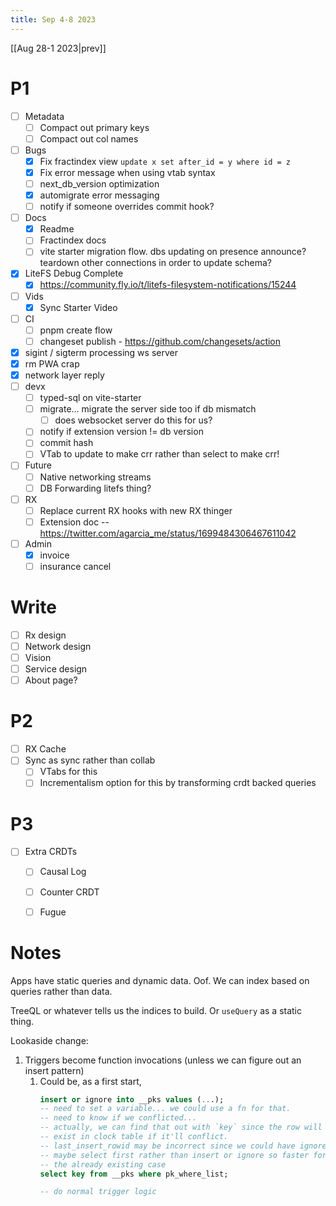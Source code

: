 ```yaml
---
title: Sep 4-8 2023
---
```

[[Aug 28-1 2023|prev]]
# P1
- [ ] Metadata
	- [ ] Compact out primary keys
	- [ ] Compact out col names
- [ ] Bugs
	- [x] Fix fractindex view `update x set after_id = y where id = z`
	- [x] Fix error message when using vtab syntax
	- [ ] next_db_version optimization
	- [x] automigrate error messaging
	- [ ] notify if someone overrides commit hook?
- [ ] Docs
	- [x] Readme
	- [ ] Fractindex docs
	- [ ] vite starter migration flow. dbs updating on presence announce? teardown other connections in order to update schema?
- [x] LiteFS Debug Complete
	- [x] https://community.fly.io/t/litefs-filesystem-notifications/15244
- [ ] Vids
	- [x] Sync Starter Video
- [ ] CI
	- [ ] pnpm create flow
	- [ ] changeset publish - https://github.com/changesets/action
- [x] sigint / sigterm processing ws server
- [x] rm PWA crap
- [x] network layer reply
- [ ] devx
	- [ ] typed-sql on vite-starter
	- [ ] migrate... migrate the server side too if db mismatch
		- [ ] does websocket server do this for us?
	- [ ] notify if extension version != db version
	- [ ] commit hash
	- [ ] VTab to update to make crr rather than select to make crr!
- [ ] Future
	- [ ] Native networking streams
	- [ ] DB Forwarding litefs thing?
- [ ] RX
	- [ ] Replace current RX hooks with new RX thinger
	- [ ] Extension doc -- https://twitter.com/agarcia_me/status/1699484306467611042
- [ ] Admin
	- [x] invoice
	- [ ] insurance cancel

# Write
- [ ] Rx design
- [ ] Network design
- [ ] Vision
- [ ] Service design
- [ ] About page?

# P2
- [ ] RX Cache
- [ ] Sync as sync rather than collab
	- [ ] VTabs for this
	- [ ] Incrementalism option for this by transforming crdt backed queries
# P3
- [ ] Extra CRDTs
	- [ ] Causal Log
	- [ ] Counter CRDT
	- [ ] Fugue


# Notes
Apps have static queries and dynamic data. Oof.
We can index based on queries rather than data.

TreeQL or whatever tells us the indices to build.
Or `useQuery` as a static thing.

Lookaside change:
1. Triggers become function invocations (unless we can figure out an insert pattern)
	1. Could be, as a first start, 
	   ```sql
	   insert or ignore into __pks values (...);
	   -- need to set a variable... we could use a fn for that.
	   -- need to know if we conflicted...
	   -- actually, we can find that out with `key` since the row will already
	   -- exist in clock table if it'll conflict.
	   -- last_insert_rowid may be incorrect since we could have ignored.
	   -- maybe select first rather than insert or ignore so faster for
	   -- the already existing case
	   select key from __pks where pk_where_list;
	   
	   -- do normal trigger logic
	   ```
	   